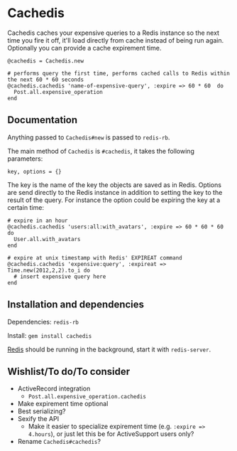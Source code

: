 # Cachedis

Cachedis caches your expensive queries to a Redis instance so the next time you fire it off, it'll load directly from cache instead of being run again. Optionally you can provide a cache expirement time.

    @cachedis = Cachedis.new

    # performs query the first time, performs cached calls to Redis within the next 60 * 60 seconds
    @cachedis.cachedis 'name-of-expensive-query', :expire => 60 * 60  do
      Post.all.expensive_operation
    end

## Documentation

Anything passed to `Cachedis#new` is passed to `redis-rb`.

The main method of `Cachedis` is `#cachedis`, it takes the following parameters:

    key, options = {}

The key is the name of the key the objects are saved as in Redis. Options are send directly to the Redis instance in addition to setting the key to the result of the query. For instance the option could be expiring the key at a certain time:

    # expire in an hour
    @cachedis.cachedis 'users:all:with_avatars', :expire => 60 * 60 * 60 do
      User.all.with_avatars
    end

    # expire at unix timestamp with Redis' EXPIREAT command
    @cachedis.cachedis 'expensive:query', :expireat => Time.new(2012,2,2).to_i do
      # insert expensive query here
    end

## Installation and dependencies

Dependencies: `redis-rb`

Install: `gem install cachedis`

[Redis](http://redis.io) should be running in the background, start it with `redis-server`.

## Wishlist/To do/To consider

* ActiveRecord integration
    - `Post.all.expensive_operation.cachedis`
* Make expirement time optional
* Best serializing?
* Sexify the API
    - Make it easier to specialize expirement time (e.g. `:expire => 4.hours`), or just let this be for ActiveSupport users only?
* Rename `Cachedis#cachedis`?
